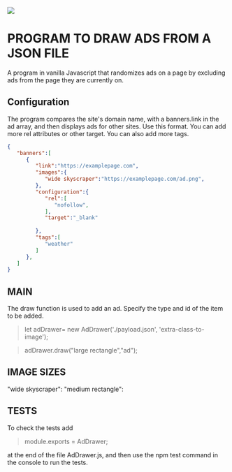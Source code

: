 [![](https://data.jsdelivr.com/v1/package/gh/xpu-pl/ad-drawer/badge)](https://www.jsdelivr.com/package/gh/xpu-pl/ad-drawer)

# PROGRAM TO DRAW ADS FROM A JSON FILE

A program in vanilla Javascript that randomizes ads on a page by excluding ads from the page they are currently on. 

## Configuration

The program compares the site's domain name, with a banners.link in the ad array, and then displays ads for other sites. 
Use this format. You can add more rel attributes or other target. You can also add more tags. 

```json
{
   "banners":[
      {
         "link":"https://examplepage.com",
         "images":{
            "wide skyscraper":"https://examplepage.com/ad.png",
         },
         "configuration":{
            "rel":[
               "nofollow",
            ],
            "target":"_blank"
            
         },
         "tags":[
            "weather"
         ]
      },
   ]
}
```

## MAIN

The draw function is used to add an ad. Specify the type and id of the item to be added.

> let adDrawer= new AdDrawer('./payload.json', 'extra-class-to-image'); 

>  adDrawer.draw("large rectangle","ad");

## IMAGE SIZES

"wide skyscraper": 
"medium rectangle": 

## TESTS 

To check the tests add 

> module.exports = AdDrawer; 

at the end of the file AdDrawer.js, and then use the npm test command in the console to run the tests.
